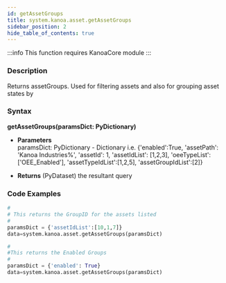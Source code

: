 ```yaml
---
id: getAssetGroups
title: system.kanoa.asset.getAssetGroups
sidebar_position: 2
hide_table_of_contents: true
---
```


:::info
This function requires KanoaCore module
:::


### Description
Returns assetGroups. Used for filtering assets and also for grouping asset states by 

### Syntax
**getAssetGroups(paramsDict: PyDictionary)**

- **Parameters**  
    paramsDict: PyDictionary - Dictionary i.e. {'enabled':True, 'assetPath': 'Kanoa Industries%', 'assetId': 1, 'assetIdList': [1,2,3], 'oeeTypeList':['OEE_Enabled'], 'assetTypeIdList':[1,2,5], 'assetGroupIdList':[2]}

- **Returns**
    (PyDataset) the resultant query


### Code Examples

```py
#
# This returns the GroupID for the assets listed
#
paramsDict = {'assetIdList':[10,1,7]}
data=system.kanoa.asset.getAssetGroups(paramsDict)
```

```py
#
#This returns the Enabled Groups
#
paramsDict = {'enabled': True}
data=system.kanoa.asset.getAssetGroups(paramsDict)
```
